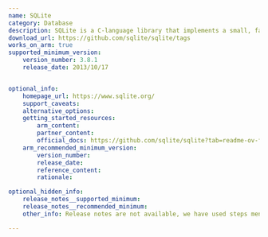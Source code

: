```yaml
---
name: SQLite
category: Database
description: SQLite is a C-language library that implements a small, fast, self-contained, high-reliability, full-featured, SQL database engine.
download_url: https://github.com/sqlite/sqlite/tags
works_on_arm: true
supported_minimum_version:
    version_number: 3.8.1
    release_date: 2013/10/17


optional_info:
    homepage_url: https://www.sqlite.org/
    support_caveats:
    alternative_options:
    getting_started_resources:
        arm_content:
        partner_content:
        official_docs: https://github.com/sqlite/sqlite?tab=readme-ov-file#compiling-for-unix-like-systems
    arm_recommended_minimum_version:
        version_number:
        release_date:
        reference_content:
        rationale:

optional_hidden_info:
    release_notes__supported_minimum:
    release_notes__recommended_minimum:
    other_info: Release notes are not available, we have used steps mentioned on [link](https://github.com/sqlite/sqlite?tab=readme-ov-file#compiling-for-unix-like-systems) for building the package. Versions released before 3.8.1 fails to build on Neoverse N1, due to Segmentation Fault.

---
```

